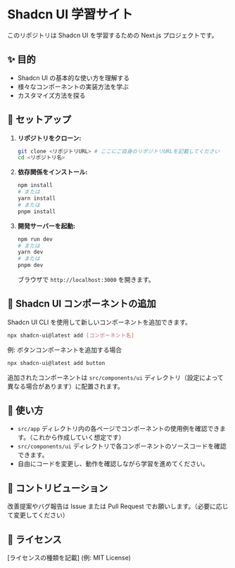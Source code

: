 # Shadcn UI 学習サイト

このリポジトリは Shadcn UI を学習するための Next.js プロジェクトです。

## ✨ 目的

*   Shadcn UI の基本的な使い方を理解する
*   様々なコンポーネントの実装方法を学ぶ
*   カスタマイズ方法を探る

## 🚀 セットアップ

1.  **リポジトリをクローン:**
    ```bash
    git clone <リポジトリURL> # ここにご自身のリポジトリURLを記載してください
    cd <リポジトリ名>
    ```
2.  **依存関係をインストール:**
    ```bash
    npm install
    # または
    yarn install
    # または
    pnpm install
    ```
3.  **開発サーバーを起動:**
    ```bash
    npm run dev
    # または
    yarn dev
    # または
    pnpm dev
    ```
    ブラウザで `http://localhost:3000` を開きます。

## 🔧 Shadcn UI コンポーネントの追加

Shadcn UI CLI を使用して新しいコンポーネントを追加できます。

```bash
npx shadcn-ui@latest add [コンポーネント名]
```

例: ボタンコンポーネントを追加する場合

```bash
npx shadcn-ui@latest add button
```

追加されたコンポーネントは `src/components/ui` ディレクトリ（設定によって異なる場合があります）に配置されます。

## 📄 使い方

*   `src/app` ディレクトリ内の各ページでコンポーネントの使用例を確認できます。（これから作成していく想定です）
*   `src/components/ui` ディレクトリで各コンポーネントのソースコードを確認できます。
*   自由にコードを変更し、動作を確認しながら学習を進めてください。

## 🤝 コントリビューション

改善提案やバグ報告は Issue または Pull Request でお願いします。（必要に応じて変更してください）

## 📜 ライセンス

[ライセンスの種類を記載] (例: MIT License)
